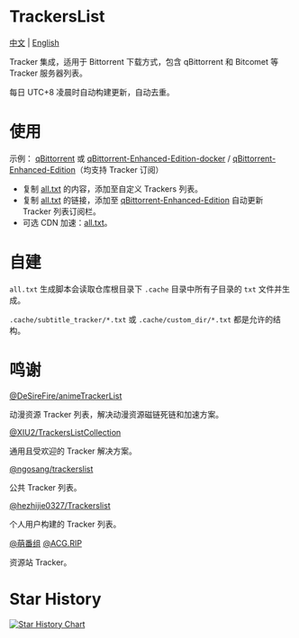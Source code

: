 # TrackersList

[中文](README.md) | [English](README_en.md)

Tracker 集成，适用于 Bittorrent 下载方式，包含 qBittorrent 和 Bitcomet 等 Tracker 服务器列表。

每日 UTC+8 凌晨时自动构建更新，自动去重。

# 使用

示例： [qBittorrent](https://github.com/qbittorrent/qBittorrent) 或 [qBittorrent-Enhanced-Edition-docker](https://github.com/SuperNG6/Docker-qBittorrent-Enhanced-Edition) / [qBittorrent-Enhanced-Edition](https://github.com/c0re100/qBittorrent-Enhanced-Edition)（均支持 Tracker 订阅）

- 复制 [all.txt](https://raw.githubusercontent.com/Tunglies/TrackersList/main/all.txt) 的内容，添加至自定义 Trackers 列表。
- 复制 [all.txt](https://raw.githubusercontent.com/Tunglies/TrackersList/main/all.txt) 的链接，添加至 [qBittorrent-Enhanced-Edition](https://github.com/SuperNG6/Docker-qBittorrent-Enhanced-Edition) 自动更新 Tracker 列表订阅栏。
- 可选 CDN 加速：[all.txt](https://ghproxy.com/https://raw.githubusercontent.com/Tunglies/TrackersList/main/all.txt)。

# 自建

`all.txt` 生成脚本会读取仓库根目录下 `.cache` 目录中所有子目录的 `txt` 文件并生成。

`.cache/subtitle_tracker/*.txt` 或 `.cache/custom_dir/*.txt` 都是允许的结构。

# 鸣谢

[@DeSireFire/animeTrackerList](https://github.com/DeSireFire/animeTrackerList)

动漫资源 Tracker 列表，解决动漫资源磁链死链和加速方案。

[@XIU2/TrackersListCollection](https://github.com/XIU2/TrackersListCollection)

通用且受欢迎的 Tracker 解决方案。

[@ngosang/trackerslist](https://github.com/ngosang/trackerslist)

公共 Tracker 列表。

[@hezhijie0327/Trackerslist](https://github.com/hezhijie0327/Trackerslist)

个人用户构建的 Tracker 列表。

[@萌番组](https://bangumi.moe/) [@ACG.RIP](https://acgrip.art/)

资源站 Tracker。

# Star History

[![Star History Chart](https://api.star-history.com/svg?repos=Tunglies/TrackersList&type=Date)](https://star-history.com/#Tunglies/TrackersList&Date)